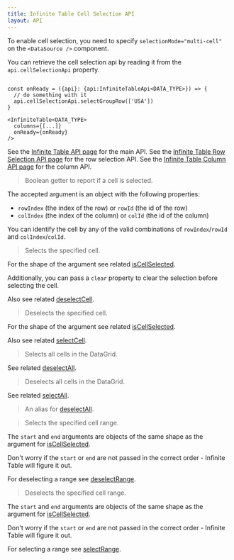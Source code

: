 ```yaml
---
title: Infinite Table Cell Selection API
layout: API
---
```


<Note>

To enable cell selection, you need to specify `selectionMode="multi-cell"` on the `<DataSource />` component.

</Note>

You can retrieve the cell selection api by reading it from the `api.cellSelectionApi` property.



```tsx {4}

const onReady = ({api}: {api:InfiniteTableApi<DATA_TYPE>}) => {
  // do something with it
  api.cellSelectionApi.selectGroupRow(['USA'])
}

<InfiniteTable<DATA_TYPE>
  columns={[...]}
  onReady={onReady}
/>
```

See the [Infinite Table API page](/docs/reference/api) for the main API.
See the [Infinite Table Row Selection API page](/docs/reference/row-selecti-api) for the row selection API.
See the [Infinite Table Column API page](/docs/reference/column-api) for the column API.

<PropTable sort searchPlaceholder="Type to filter API methods">

<Prop name="isCellSelected" type="({rowIndex/rowId, colIndex/colId}) => boolean">

> Boolean getter to report if a cell is selected.

The accepted argument is an object with the following properties:

 - `rowIndex` (the index of the row) or `rowId` (the id of the row)
 - `colIndex` (the index of the column) or `colId` (the id of the column)

You can identify the cell by any of the valid combinations of `rowIndex`/`rowId` and `colIndex`/`colId`.

</Prop>

<Prop name="selectCell" type="({ rowIndex/rowId, colIndex/colId, clear?: boolean}) => void">

> Selects the specified cell.

For the shape of the argument see related [isCellSelected](#isCellSelected).

Additionally, you can pass a `clear` property to clear the selection before selecting the cell.

Also see related [deselectCell](#deselectCell).

</Prop>

<Prop name="deselectCell" type="({ rowIndex/rowId, colIndex/colId}) => void">

> Deselects the specified cell.

For the shape of the argument see related [isCellSelected](#isCellSelected).

Also see related [selectCell](#selectCell).

</Prop>

<Prop name="selectAll" type="() => void">

> Selects all cells in the DataGrid.

See related [deselectAll](#deselectAll).

</Prop>

<Prop name="deselectAll" type="() => void">

> Deselects all cells in the DataGrid.

See related [selectAll](#selectAll).

</Prop>

<Prop name="clear" type="() => void">

> An alias for [deselectAll](#deselectAll).

</Prop>

<Prop name="selectRange" type="(start, end) => void">

> Selects the specified cell range.

The `start` and `end` arguments are objects of the same shape as the argument for [isCellSelected](#isCellSelected).


<Note>

Don't worry if the `start` or `end` are not passed in the correct order - Infinite Table will figure it out.

</Note>

For deselecting a range see [deselectRange](#deselectRange).

</Prop>

<Prop name="deselectRange" type="(start, end) => void">


> Deselects the specified cell range.

The `start` and `end` arguments are objects of the same shape as the argument for [isCellSelected](#isCellSelected).


<Note>

Don't worry if the `start` or `end` are not passed in the correct order - Infinite Table will figure it out.

</Note>

For selecting a range see [selectRange](#selectRange).

</Prop>


</PropTable>
